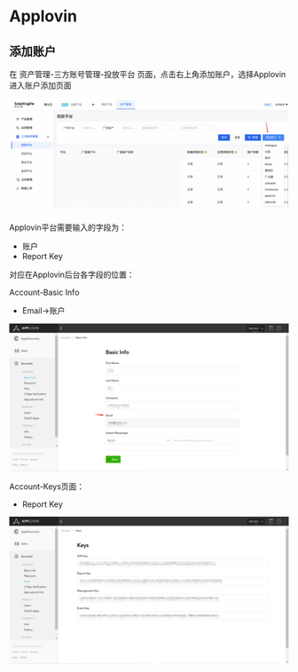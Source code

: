 # Applovin

## 添加账户

在 资产管理-三方账号管理-投放平台 页面，点击右上角添加账户，选择Applovin进入账户添加页面

![](<../../../.gitbook/assets/image (88).png>)

Applovin平台需要输入的字段为：

* 账户
* Report Key

对应在Applovin后台各字段的位置：

Account-Basic Info

* Email->账户

![](<../../../.gitbook/assets/image (18).png>)

Account-Keys页面：

* Report Key

![](<../../../.gitbook/assets/image (17).png>)
